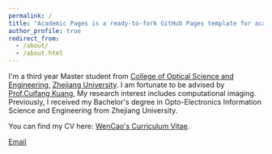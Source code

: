 ```yaml
---
permalink: /
title: "Academic Pages is a ready-to-fork GitHub Pages template for academic personal websites"
author_profile: true
redirect_from: 
  - /about/
  - /about.html
---
```


I'm a third year Master student from [College of Optical Science and Engineering](http://opt.zju.edu.cn/), [Zhejiang University](https://www.zju.edu.cn/). I am fortunate to be advised by [Prof.Cuifang Kuang](https://person.zju.edu.cn/cfkuang), My research interest includes computational imaging. Previously, I received my Bachelor's degree in Opto-Electronics Information Science and Engineering from Zhejiang University.



You can find my CV here: [WenCao's Curriculum Vitae](../assets/Curriculum_Vitae.pdf).

[Email](mailto:wenniecao2ty@gmail.com) 


